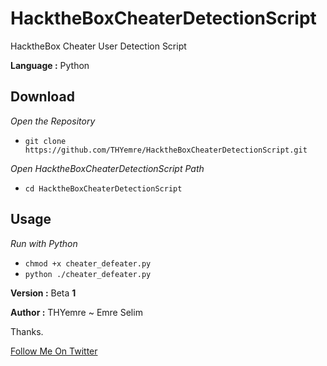 # HacktheBoxCheaterDetectionScript

<p>HacktheBox Cheater User Detection Script</p>
<p><strong>Language :</strong> Python</p>
<h2>Download</h2>
<p><em>Open the Repository</em></p>
<ul>
<li><code>git clone https://github.com/THYemre/HacktheBoxCheaterDetectionScript.git</code></li>
</ul>
<p><em>Open HacktheBoxCheaterDetectionScript Path</em></p>
<ul>
<li><code>cd HacktheBoxCheaterDetectionScript</code></li>
</ul>
<h2>Usage</h2>
<p><em>Run with Python</em></p>
<ul>
<li><code>chmod +x cheater_defeater.py</code></li>
<li><code>python ./cheater_defeater.py</code></li>
</ul>
<p><strong>Version :</strong>  Beta <strong>1</strong></p>
<p><strong>Author  :</strong> THYemre ~ Emre Selim</p>
<p>Thanks.</p>
<a href="https://twitter.com/emre_selim8/">Follow Me On Twitter</a>
